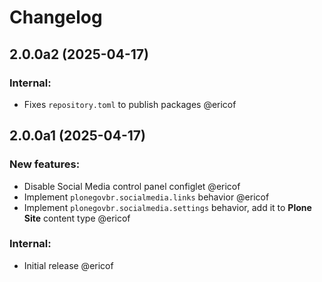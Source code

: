 # Changelog

<!--
   You should *NOT* be adding new change log entries to this file.
   You should create a file in the news directory instead.
   For helpful instructions, please see:
   https://github.com/plone/plone.releaser/blob/master/ADD-A-NEWS-ITEM.rst
-->

<!-- towncrier release notes start -->

## 2.0.0a2 (2025-04-17)


### Internal:

- Fixes `repository.toml` to publish packages @ericof 

## 2.0.0a1 (2025-04-17)


### New features:

- Disable Social Media control panel configlet @ericof 
- Implement `plonegovbr.socialmedia.links` behavior @ericof 
- Implement `plonegovbr.socialmedia.settings` behavior, add it to **Plone Site** content type @ericof 


### Internal:

- Initial release @ericof
